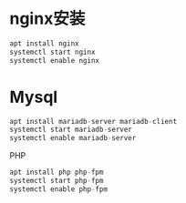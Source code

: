# nginx安装

```JavaScript
apt install nginx
systemctl start nginx
systemctl enable nginx
```

# Mysql

```JavaScript
apt install mariadb-server mariadb-client
systemctl start mariadb-server
systemctl enable mariadb-server
```

PHP

```JavaScript
apt install php php-fpm
systemctl start php-fpm
systemctl enable php-fpm
```